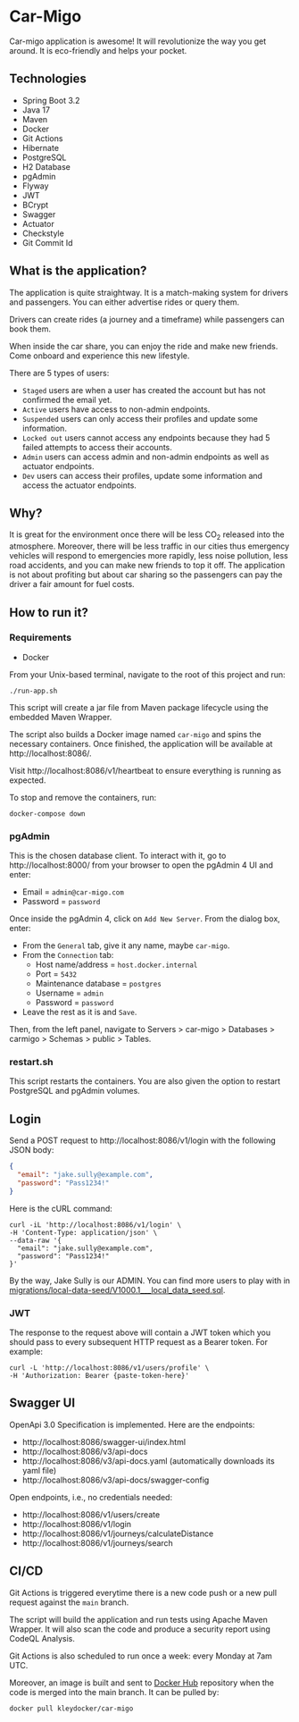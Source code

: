 # Car-Migo

Car-migo application is awesome! It will revolutionize the way you get around. It is eco-friendly and helps your pocket.

## Technologies
* Spring Boot 3.2
* Java 17
* Maven
* Docker
* Git Actions
* Hibernate
* PostgreSQL
* H2 Database
* pgAdmin
* Flyway
* JWT
* BCrypt
* Swagger
* Actuator
* Checkstyle
* Git Commit Id

## What is the application?
The application is quite straightway. It is a match-making system for drivers and passengers.
You can either advertise rides or query them.

Drivers can create rides (a journey and a timeframe) while passengers can book them.

When inside the car share, you can enjoy the ride and make new friends. Come onboard and experience this new lifestyle.

There are 5 types of users:
* `Staged` users are when a user has created the account but has not confirmed the email yet.
* `Active` users have access to non-admin endpoints.
* `Suspended` users can only access their profiles and update some information.
* `Locked out` users cannot access any endpoints because they had 5 failed attempts to access their accounts.
* `Admin` users can access admin and non-admin endpoints as well as actuator endpoints.
* `Dev` users can access their profiles, update some information and access the actuator endpoints.

## Why?
It is great for the environment once there will be less CO<sub>2</sub> released into the atmosphere.
Moreover, there will be less traffic in our cities thus emergency vehicles will respond to emergencies more rapidly, 
less noise pollution, less road accidents, and you can make new friends to top it off.
The application is not about profiting but about car sharing so the passengers can pay the driver a fair amount for fuel costs.

## How to run it?
### Requirements
- Docker

From your Unix-based terminal, navigate to the root of this project and run:
```
./run-app.sh
```
This script will create a jar file from Maven package lifecycle using the embedded Maven Wrapper.

The script also builds a Docker image named `car-migo` and spins the necessary containers. Once finished, the application
will be available at http://localhost:8086/.

Visit http://localhost:8086/v1/heartbeat to ensure everything is running as expected.

To stop and remove the containers, run:
```
docker-compose down
```

### pgAdmin
This is the chosen database client.
To interact with it, go to http://localhost:8000/ from your browser to open the pgAdmin 4 UI and enter:
- Email = `admin@car-migo.com`
- Password = `password`

Once inside the pgAdmin 4, click on `Add New Server`. From the dialog box, enter:
- From the `General` tab, give it any name, maybe `car-migo`.
- From the `Connection` tab:
  - Host name/address = `host.docker.internal`
  - Port = `5432`
  - Maintenance database = `postgres`
  - Username = `admin`
  - Password = `password`
- Leave the rest as it is and `Save`.

Then, from the left panel, navigate to Servers > car-migo > Databases > carmigo > Schemas > public > Tables.

### restart.sh
This script restarts the containers. You are also given the option to restart PostgreSQL and pgAdmin volumes.

## Login
Send a POST request to http://localhost:8086/v1/login with the following JSON body:
```json
{
  "email": "jake.sully@example.com",
  "password": "Pass1234!"
}
```
Here is the cURL command:
```
curl -iL 'http://localhost:8086/v1/login' \
-H 'Content-Type: application/json' \
--data-raw '{
  "email": "jake.sully@example.com",
  "password": "Pass1234!"
}'
```
By the way, Jake Sully is our ADMIN. You can find more users to play with in [migrations/local-data-seed/V1000.1___local_data_seed.sql](./migrations/local-data-seed/V1000.1___local_data_seed.sql).

### JWT
The response to the request above will contain a JWT token which you should pass to every subsequent HTTP request as a Bearer token. For example:
```
curl -L 'http://localhost:8086/v1/users/profile' \
-H 'Authorization: Bearer {paste-token-here}'
```

## Swagger UI
OpenApi 3.0 Specification is implemented. Here are the endpoints:
* http://localhost:8086/swagger-ui/index.html
* http://localhost:8086/v3/api-docs
* http://localhost:8086/v3/api-docs.yaml (automatically downloads its yaml file)
* http://localhost:8086/v3/api-docs/swagger-config

Open endpoints, i.e., no credentials needed:
* http://localhost:8086/v1/users/create
* http://localhost:8086/v1/login
* http://localhost:8086/v1/journeys/calculateDistance
* http://localhost:8086/v1/journeys/search

## CI/CD
Git Actions is triggered everytime there is a new code push or a new pull request against the `main` branch.

The script will build the application and run tests using Apache Maven Wrapper.
It will also scan the code and produce a security report using CodeQL Analysis.

Git Actions is also scheduled to run once a week: every Monday at 7am UTC.

Moreover, an image is built and sent to [Docker Hub](https://hub.docker.com/r/kleydocker/car-migo) repository when the code is merged into the main branch.
It can be pulled by:
```
docker pull kleydocker/car-migo
```
